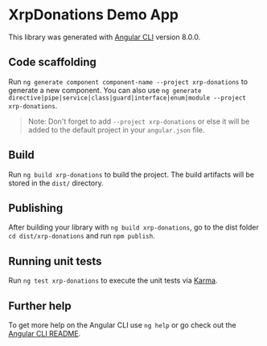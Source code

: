 # XrpDonations Demo App

This library was generated with [Angular CLI](https://github.com/angular/angular-cli) version 8.0.0.

## Code scaffolding

Run `ng generate component component-name --project xrp-donations` to generate a new component. You can also use `ng generate directive|pipe|service|class|guard|interface|enum|module --project xrp-donations`.
> Note: Don't forget to add `--project xrp-donations` or else it will be added to the default project in your `angular.json` file. 

## Build

Run `ng build xrp-donations` to build the project. The build artifacts will be stored in the `dist/` directory.

## Publishing

After building your library with `ng build xrp-donations`, go to the dist folder `cd dist/xrp-donations` and run `npm publish`.

## Running unit tests

Run `ng test xrp-donations` to execute the unit tests via [Karma](https://karma-runner.github.io).

## Further help

To get more help on the Angular CLI use `ng help` or go check out the [Angular CLI README](https://github.com/angular/angular-cli/blob/master/README.md).
